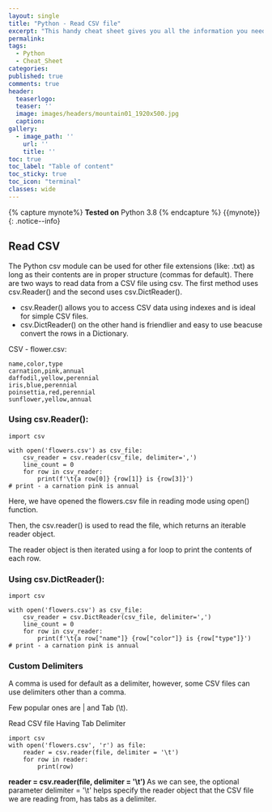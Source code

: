```yaml
---
layout: single
title: "Python - Read CSV file"
excerpt: "This handy cheat sheet gives you all the information you need at a glance."
permalink:
tags: 
  - Python
  - Cheat_Sheet
categories:
published: true
comments: true
header:
  teaserlogo:
  teaser: ''
  image: images/headers/mountain01_1920x500.jpg
  caption:
gallery:
  - image_path: ''
    url: ''
    title: ''
toc: true
toc_label: "Table of content"
toc_sticky: true
toc_icon: "terminal"
classes: wide
---
```


{% capture mynote%}
**Tested on** Python 3.8
{% endcapture %}
{{mynote}}{: .notice--info}

## Read CSV
The Python csv module can be used for other file extensions (like: .txt) as long as their contents are in proper structure (commas for default).
There are two ways to read data from a CSV file using csv. The first method uses csv.Reader() and the second uses csv.DictReader().
* csv.Reader() allows you to access CSV data using indexes and is ideal for simple CSV files. 
* csv.DictReader() on the other hand is friendlier and easy to use beacuse convert the rows in a Dictionary.

CSV - flower.csv:

    name,color,type
    carnation,pink,annual
    daffodil,yellow,perennial
    iris,blue,perennial
    poinsettia,red,perennial
    sunflower,yellow,annual

### Using csv.Reader():
```
import csv

with open('flowers.csv') as csv_file:
    csv_reader = csv.reader(csv_file, delimiter=',')
    line_count = 0
    for row in csv_reader:
        print(f'\t{a row[0]} {row[1]} is {row[3]}')
# print - a carnation pink is annual
```
Here, we have opened the flowers.csv file in reading mode using open() function.

Then, the csv.reader() is used to read the file, which returns an iterable reader object.

The reader object is then iterated using a for loop to print the contents of each row.

### Using csv.DictReader():
```
import csv

with open('flowers.csv') as csv_file:
    csv_reader = csv.DictReader(csv_file, delimiter=',')
    line_count = 0
    for row in csv_reader:
        print(f'\t{a row["name"]} {row["color"]} is {row["type"]}')
# print - a carnation pink is annual
```
### Custom Delimiters
A comma is used for default as a delimiter, however, some CSV files can use delimiters other than a comma. 

Few popular ones are | and Tab (\t).

Read CSV file Having Tab Delimiter
```
import csv
with open('flowers.csv', 'r') as file:
    reader = csv.reader(file, delimiter = '\t')
    for row in reader:
        print(row)
```
<b> reader = csv.reader(file, delimiter = '\t') </b> As we can see, the optional parameter delimiter = '\t' helps specify the reader object that the CSV file we are reading from, has tabs as a delimiter.
